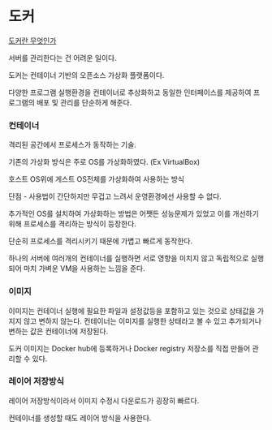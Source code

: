 # 도커

[도커란 무엇인가](https://subicura.com/2017/01/19/docker-guide-for-beginners-1.html)

서버를 관리한다는 건 어려운 일이다.



도커는 컨테이너 기반의 오픈소스 가상화 플랫폼이다.

다양한 프로그램 실행환경을 컨테이너로 추상화하고 동일한 인터페이스를 제공하여 프로그램의 배포 및 관리를 단순하게 해준다.



### 컨테이너

격리된 공간에서 프로세스가 동작하는 기술.

기존의 가상화 방식은 주로 OS를 가상화하였다. (Ex VirtualBox)

호스트 OS위에 게스트 OS전체를 가상화하여 사용하는 방식

단점 - 사용법이 간단하지만 무겁고 느려서 운영환경에선 사용할 수 없다.



추가적인 OS를 설치하여 가상화하는 방법은 어쨋든 성능문제가 있었고 이를 개선하기 위해 프로세스를 격리하는 방식이 등장한다.



단순히 프로세스를 격리시키기 때문에 가볍고 빠르게 동작한다.



하나의 서버에 여러개의 컨테이너를 실행하면 서로 영향을 미치지 않고 독립적으로 실행되어 마치 가벼운  VM을 사용하는 느낌을 준다.



### 이미지

이미지는 컨테이너 실행에 필요한 파일과 설정값등을 포함하고 있는 것으로 상태값을 가지지 않고 변하지 않는다. 컨테이너는 이미지를 실행한 상태라고 볼 수 있고 추가되거나 변하는 값은 컨테이너에 저장된다.



도커 이미지는 Docker hub에 등록하거나 Docker registry 저장소를 직접 만들어 관리할 수 있다.



### 레이어 저장방식

레이어 저장방식이라서 이미지 수정시 다운로드가 굉장히 빠르다.

컨테이너를 생성할 때도 레이어 방식을 사용한다.